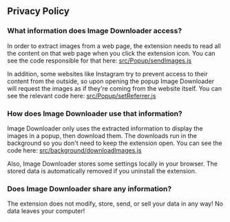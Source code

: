## Privacy Policy
### What information does Image Downloader access?
In order to extract images from a web page, the extension needs to read all the content on that web page when you click the extension icon. You can see the code responsible for that here: [src/Popup/sendImages.js](https://github.com/PactInteractive/image-downloader/blob/master/src/Popup/sendImages.js)

In addition, some websites like Instagram try to prevent access to their content from the outside, so upon opening the popup Image Downloader will request the images as if they're coming from the website itself. You can see the relevant code here: [src/Popup/setReferrer.js](https://github.com/PactInteractive/image-downloader/blob/master/src/Popup/setReferrer.js)

### How does Image Downloader use that information?
Image Downloader only uses the extracted information to display the images in a popup, then download them. The downloads run in the background so you don't need to keep the extension open. You can see the code here: [src/background/downloadImages.js](https://github.com/PactInteractive/image-downloader/blob/master/src/background/downloadImages.js)

Also, Image Downloader stores some settings locally in your browser. The stored data is automatically removed if you uninstall the extension.

### Does Image Downloader share any information?
The extension does not modify, store, send, or sell your data in any way! No data leaves your computer!
